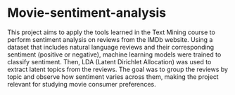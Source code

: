 # Movie-sentiment-analysis
This project aims to apply the tools learned in the Text Mining course to perform sentiment analysis on reviews from the IMDb website.
Using a dataset that includes natural language reviews and their corresponding sentiment (positive or negative), machine learning models were trained to classify sentiment.
Then, LDA (Latent Dirichlet Allocation) was used to extract latent topics from the reviews.
The goal was to group the reviews by topic and observe how sentiment varies across them, making the project relevant for studying movie consumer preferences.
